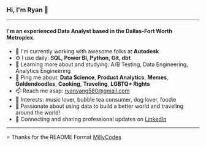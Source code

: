 ### Hi, I'm Ryan 👋
---

#### I'm an experienced Data Analyst based in the Dallas-Fort Worth Metroplex.

- 🏢 I'm currently working with awesome folks at **Autodesk**
- ⚙️ I use daily: **SQL, Power BI, Python, Git, dbt**
- 🌱 Learning more about and studying: A/B Testing, Data Engineering, Analytics Engineering
- 💬 Ping me about: **Data Science**, **Product Analytics**, **Memes**, **Goldendoodles**, **Cooking**, **Traveling**, **LGBTQ+ Rights**
- 📫 Reach me asap: ryanyang580@gmail.com
- 💙 Interests: music lover, bubble tea consumer, dog lover, foodie
- 🧠 Passionate about using data to build a better world and traveling around the world!
- 💼 Connecting and sharing professional updates on <a href="https://www.linkedin.com/in/yang-ryan/">LinkedIn</a>


---

⭐️ Thanks for the README Format [MillyCodes](https://github.com/MillyCodes)
  
  

